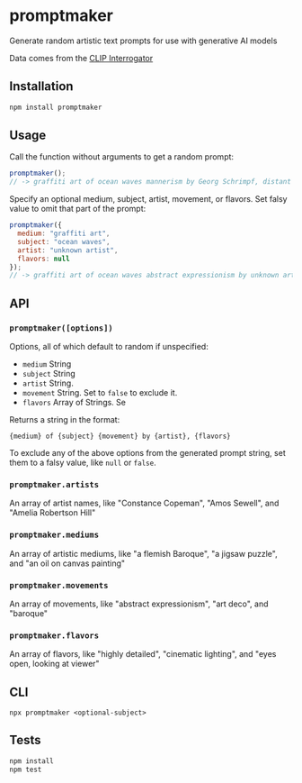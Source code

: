 # promptmaker

Generate random artistic text prompts for use with generative AI models

Data comes from the [CLIP Interrogator](https://github.com/pharmapsychotic/clip-interrogator)

## Installation

```sh
npm install promptmaker
```

## Usage

Call the function without arguments to get a random prompt:

```js
promptmaker();
// -> graffiti art of ocean waves mannerism by Georg Schrimpf, distant expression, eyes closed or not visible
```

Specify an optional medium, subject, artist, movement, or flavors. Set falsy value to omit that part of the prompt:

```js
promptmaker({
  medium: "graffiti art",
  subject: "ocean waves",
  artist: "unknown artist",
  flavors: null
});
// -> graffiti art of ocean waves abstract expressionism by unknown artist 
```

## API

### `promptmaker([options])`

Options, all of which default to random if unspecified:

- `medium` String
- `subject` String
- `artist` String.
- `movement` String. Set to `false` to exclude it.
- `flavors` Array of Strings. Se

Returns a string in the format:

```
{medium} of {subject} {movement} by {artist}, {flavors}
```

To exclude any of the above options from the generated prompt string, set them to a falsy value, like `null` or `false`.

### `promptmaker.artists`

An array of artist names, like "Constance Copeman", "Amos Sewell", and "Amelia Robertson Hill"

### `promptmaker.mediums`

An array of artistic mediums, like "a flemish Baroque", "a jigsaw puzzle", and "an oil on canvas painting"

### `promptmaker.movements`

An array of movements, like "abstract expressionism", "art deco", and "baroque"

### `promptmaker.flavors`

An array of flavors, like "highly detailed", "cinematic lighting", and "eyes open, looking at viewer"

## CLI

```
npx promptmaker <optional-subject>
```

## Tests

```sh
npm install
npm test
```
